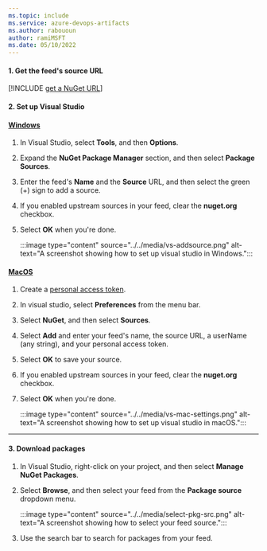 ```yaml
---
ms.topic: include
ms.service: azure-devops-artifacts
ms.author: rabououn
author: ramiMSFT
ms.date: 05/10/2022
---
```


#### 1. Get the feed's source URL

[!INCLUDE [get a NuGet URL](nuget-consume-endpoint.md)]

#### 2. Set up Visual Studio

#### [Windows](#tab/windows/)

1. In Visual Studio, select **Tools**, and then **Options**.

1. Expand the **NuGet Package Manager** section, and then select **Package Sources**.

1. Enter the feed's **Name** and the **Source** URL, and then select the green (+) sign to add a source.

1. If you enabled upstream sources in your feed, clear the **nuget.org** checkbox.

1. Select **OK** when you're done.

    :::image type="content" source="../../media/vs-addsource.png" alt-text="A screenshot showing how to set up visual studio in Windows.":::

#### [MacOS](#tab/macOS/)

1. Create a [personal access token](../../../organizations/accounts/use-personal-access-tokens-to-authenticate.md).

1. In visual studio, select **Preferences** from the menu bar.

1. Select **NuGet**, and then select **Sources**.

1. Select **Add** and enter your feed's name, the source URL, a userName (any string), and your personal access token.

1. Select **OK** to save your source.

1. If you enabled upstream sources in your feed, clear the **nuget.org** checkbox.

1. Select **OK** when you're done.

    :::image type="content" source="../../media/vs-mac-settings.png" alt-text="A screenshot showing how to set up visual studio in macOS.":::

---

#### 3. Download packages

1. In Visual Studio, right-click on your project, and then select **Manage NuGet Packages**.

1. Select **Browse**, and then select your feed from the **Package source** dropdown menu.
    
    :::image type="content" source="../../media/select-pkg-src.png" alt-text="A screenshot showing how to select your feed source.":::

1. Use the search bar to search for packages from your feed.
